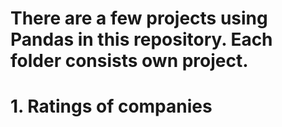 # There are a few projects using Pandas in this repository. Each folder consists own project.

# 1. Ratings of companies
